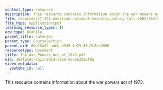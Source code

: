 ```yaml
---
content_type: resource
description: This resource contains information about the war powers act of 1973.
file: /courses/17-471-american-national-security-policy-fall-2002/36ef2c9cd613dd1d385d557aa3b20f0a_The_War_Powers_Act_of_1973.pdf
file_type: application/pdf
learning_resource_types: []
ocw_type: OCWFile
parent_title: Calendar
parent_type: CourseSection
parent_uid: 6be13a02-adeb-e9d9-7e23-80a7c8ea9690
resourcetype: Document
title: The_War_Powers_Act_of_1973.pdf
uid: 36ef2c9c-d613-dd1d-385d-557aa3b20f0a
video_metadata:
  youtube_id: null
---
```

This resource contains information about the war powers act of 1973.

